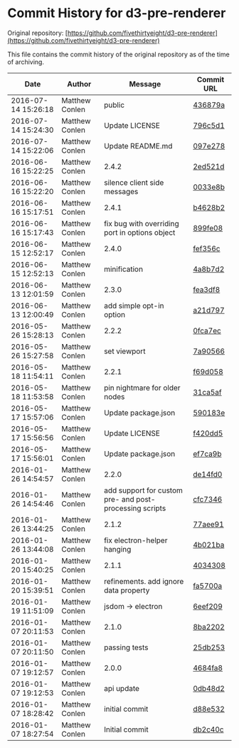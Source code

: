 ﻿# Commit History for d3-pre-renderer

Original repository: [https://github.com/fivethirtyeight/d3-pre-renderer](https://github.com/fivethirtyeight/d3-pre-renderer)

This file contains the commit history of the original repository as of the time of archiving.

| Date | Author | Message | Commit URL |
|------|--------|---------|------------|
| 2016-07-14 15:26:18 | Matthew Conlen | public | [436879a](https://github.com/fivethirtyeight/d3-pre-renderer/commit/436879a2fa190ec9fd02440a62325dd1947010b4) |
| 2016-07-14 15:24:30 | Matthew Conlen | Update LICENSE | [796c5d1](https://github.com/fivethirtyeight/d3-pre-renderer/commit/796c5d1e4083f3ad61d2ac8c0b447d09cca4c1dd) |
| 2016-07-14 15:22:06 | Matthew Conlen | Update README.md | [097e278](https://github.com/fivethirtyeight/d3-pre-renderer/commit/097e2781fbab2de5f486ab37dab230661fe00324) |
| 2016-06-16 15:22:25 | Matthew Conlen | 2.4.2 | [2ed521d](https://github.com/fivethirtyeight/d3-pre-renderer/commit/2ed521d9e8362ab91d4ee6b262cc162b1581c597) |
| 2016-06-16 15:22:20 | Matthew Conlen | silence client side messages | [0033e8b](https://github.com/fivethirtyeight/d3-pre-renderer/commit/0033e8b14dc956a9a9ae36b2036bdc11cac649e0) |
| 2016-06-16 15:17:51 | Matthew Conlen | 2.4.1 | [b4628b2](https://github.com/fivethirtyeight/d3-pre-renderer/commit/b4628b2fc6a096d232d1793b1012040c9e024794) |
| 2016-06-16 15:17:43 | Matthew Conlen | fix bug with overriding port in options object | [899fe08](https://github.com/fivethirtyeight/d3-pre-renderer/commit/899fe08e9ad996dcabc90a41e04b0ae4d6ca95d4) |
| 2016-06-15 12:52:17 | Matthew Conlen | 2.4.0 | [fef356c](https://github.com/fivethirtyeight/d3-pre-renderer/commit/fef356c6cea84a92400d7cbaf8fab3a73c316324) |
| 2016-06-15 12:52:13 | Matthew Conlen | minification | [4a8b7d2](https://github.com/fivethirtyeight/d3-pre-renderer/commit/4a8b7d2222e98227a840b2a51bcd76e3433be789) |
| 2016-06-13 12:01:59 | Matthew Conlen | 2.3.0 | [fea3df8](https://github.com/fivethirtyeight/d3-pre-renderer/commit/fea3df89904b3f026bb68c698ff244fc7cfe0f52) |
| 2016-06-13 12:00:49 | Matthew Conlen | add simple opt-in option | [a21d797](https://github.com/fivethirtyeight/d3-pre-renderer/commit/a21d797cbef0dd39f2a232158be0c2fd614592f1) |
| 2016-05-26 15:28:13 | Matthew Conlen | 2.2.2 | [0fca7ec](https://github.com/fivethirtyeight/d3-pre-renderer/commit/0fca7ec1fb573319b819d0ec09c9479c9ba15413) |
| 2016-05-26 15:27:58 | Matthew Conlen | set viewport | [7a90566](https://github.com/fivethirtyeight/d3-pre-renderer/commit/7a905663587e03986f70ba557d583b11c6cdf4ca) |
| 2016-05-18 11:54:11 | Matthew Conlen | 2.2.1 | [f69d058](https://github.com/fivethirtyeight/d3-pre-renderer/commit/f69d058167b66495bca37c807e7e554c43074e51) |
| 2016-05-18 11:53:58 | Matthew Conlen | pin nightmare for older nodes | [31ca5af](https://github.com/fivethirtyeight/d3-pre-renderer/commit/31ca5af4ac5424772d917daac9ad1c653e528fe9) |
| 2016-05-17 15:57:06 | Matthew Conlen | Update package.json | [590183e](https://github.com/fivethirtyeight/d3-pre-renderer/commit/590183eed1185c9892a8646fcf2110a3e1a30d92) |
| 2016-05-17 15:56:56 | Matthew Conlen | Update LICENSE | [f420dd5](https://github.com/fivethirtyeight/d3-pre-renderer/commit/f420dd568d17328b6cf1f727c333516daf1dbf98) |
| 2016-05-17 15:56:01 | Matthew Conlen | Update package.json | [ef7ca9b](https://github.com/fivethirtyeight/d3-pre-renderer/commit/ef7ca9b6a037a36b6911921d641f212657a2f9dd) |
| 2016-01-26 14:54:57 | Matthew Conlen | 2.2.0 | [de14fd0](https://github.com/fivethirtyeight/d3-pre-renderer/commit/de14fd0b661bc39748e471ac49f6d40c5829bcef) |
| 2016-01-26 14:54:46 | Matthew Conlen | add support for custom pre- and post- processing scripts | [cfc7346](https://github.com/fivethirtyeight/d3-pre-renderer/commit/cfc73467f950af32d474977b64909eacb34d4fe5) |
| 2016-01-26 13:44:25 | Matthew Conlen | 2.1.2 | [77aee91](https://github.com/fivethirtyeight/d3-pre-renderer/commit/77aee9162de3381fb33671d10dbda7fb33d7ffde) |
| 2016-01-26 13:44:08 | Matthew Conlen | fix electron-helper hanging | [4b021ba](https://github.com/fivethirtyeight/d3-pre-renderer/commit/4b021ba9ddea18224c97d9d071b8a60c211e7697) |
| 2016-01-20 15:40:25 | Matthew Conlen | 2.1.1 | [4034308](https://github.com/fivethirtyeight/d3-pre-renderer/commit/4034308f8a6e26e5934b34af38f3d002d28db5c4) |
| 2016-01-20 15:39:51 | Matthew Conlen | refinements. add ignore data property | [fa5700a](https://github.com/fivethirtyeight/d3-pre-renderer/commit/fa5700a08661551d8f467de535e735e25eaddb4c) |
| 2016-01-19 11:51:09 | Matthew Conlen | jsdom -> electron | [6eef209](https://github.com/fivethirtyeight/d3-pre-renderer/commit/6eef209b3c965c9fdde7066f5ff9cc18737fa14d) |
| 2016-01-07 20:11:53 | Matthew Conlen | 2.1.0 | [8ba2202](https://github.com/fivethirtyeight/d3-pre-renderer/commit/8ba2202ad7821bb504c1fed18f9287b0852825ed) |
| 2016-01-07 20:11:50 | Matthew Conlen | passing tests | [25db253](https://github.com/fivethirtyeight/d3-pre-renderer/commit/25db2533594eedac30a1f63150fe74a5be1180ef) |
| 2016-01-07 19:12:57 | Matthew Conlen | 2.0.0 | [4684fa8](https://github.com/fivethirtyeight/d3-pre-renderer/commit/4684fa8f10631fc4ca90d9dc5c1af01dee2981fc) |
| 2016-01-07 19:12:53 | Matthew Conlen | api update | [0db48d2](https://github.com/fivethirtyeight/d3-pre-renderer/commit/0db48d2289668a09c7b22a88477e8649d5e1d8be) |
| 2016-01-07 18:28:42 | Matthew Conlen | initial commit | [d88e532](https://github.com/fivethirtyeight/d3-pre-renderer/commit/d88e532e4fcf38f1503ba911c8698e14103f4661) |
| 2016-01-07 18:27:54 | Matthew Conlen | Initial commit | [db2c40c](https://github.com/fivethirtyeight/d3-pre-renderer/commit/db2c40cb149591eb909eaa550c0aedd0780e87b9) |

